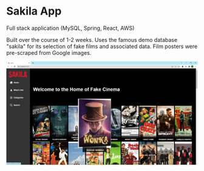 # Sakila App

Full stack application (MySQL, Spring, React, AWS)

Built over the course of 1-2 weeks. Uses the famous demo database "sakila" for its selection of fake films and associated data. Film posters were pre-scraped from Google images.

![](https://github.com/arrowsmith001/sakila-app/blob/9772652ef1579b675b0282a6b6be57e4deaa51cc/sakila-2.png)

